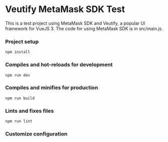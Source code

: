 # Veutify MetaMask SDK Test

This is a test project using MetaMask SDK and Veutify, a popular UI framework for VueJS 3. The code for using MetaMask SDK is in src/main.js.

### Project setup

```
npm install
```

### Compiles and hot-reloads for development

```
npm run dev
```

### Compiles and minifies for production

```
npm run build
```
### Lints and fixes files

```
npm run lint
```

### Customize configuration

